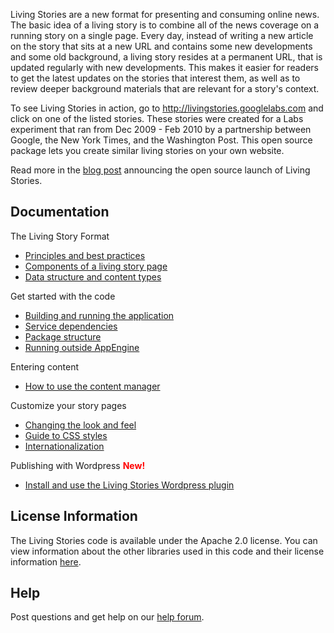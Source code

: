 Living Stories are a new format for presenting and consuming online news. The basic idea of a living story is to combine all of the news coverage on a running story on a single page. Every day, instead of writing a new article on the story that sits at a new URL and contains some new developments and some old background, a living story resides at a permanent URL, that is updated regularly with new developments. This makes it easier for readers to get the latest updates on the stories that interest them, as well as to review deeper background materials that are relevant for a story's context.

To see Living Stories in action, go to http://livingstories.googlelabs.com and click on one of the listed stories. These stories were created for a Labs experiment that ran from Dec 2009 - Feb 2010 by a partnership between Google, the New York Times, and the Washington Post. This open source package lets you create similar living stories on your own website.

Read more in the [blog post](http://googlenewsblog.blogspot.com/2010/02/open-sourcing-living-stories-format.html) announcing the open source launch of Living Stories.

## Documentation ##

The Living Story Format
  * [Principles and best practices](LivingStoryFormat.md)
  * [Components of a living story page](PageComponents.md)
  * [Data structure and content types](DataStructure.md)

Get started with the code
  * [Building and running the application](BuildAndRun.md)
  * [Service dependencies](ExternalServices.md)
  * [Package structure](GuideToModules.md)
  * [Running outside AppEngine](RunningOutsideAppengine.md)

Entering content
  * [How to use the content manager](ContentManager.md)

Customize your story pages
  * [Changing the look and feel](UserInterfaceCustomization.md)
  * [Guide to CSS styles](GuideToCss.md)
  * [Internationalization](Internationalization.md)

Publishing with Wordpress <font color='red'><b>New!</b></font>
  * [Install and use the Living Stories Wordpress plugin](WordpressInstallation.md)

## License Information ##

The Living Stories code is available under the Apache 2.0 license. You can view information about the other libraries used in this code and their license information [here](Licenses.md).

## Help ##

Post questions and get help on our [help forum](http://www.google.com/support/forum/p/news/label?lid=5d770937692c7657&hl=en).